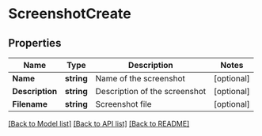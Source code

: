 # ScreenshotCreate

## Properties

Name | Type | Description | Notes
------------ | ------------- | ------------- | -------------
**Name** | **string** | Name of the screenshot | [optional] 
**Description** | **string** | Description of the screenshot | [optional] 
**Filename** | **string** | Screenshot file | [optional] 

[[Back to Model list]](../README.md#documentation-for-models) [[Back to API list]](../README.md#documentation-for-api-endpoints) [[Back to README]](../README.md)


